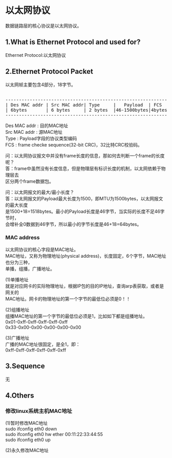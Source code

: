 # 以太网协议      
数据链路层的核心协议是以太网协议。      
  
## 1.What is Ethernet Protocol and used for?  
Ethernet Protocol:以太网协议    
  
## 2.Ethernet Protocol Packet          
以太网帧主要包含4部分，18字节。            
<pre>          
--------------------------------------------------------------          
| Des MAC addr | Src MAC addr| Type     |   Payload  | FCS  |          
| 6bytes       | 6 bytes     | 2 bytes  |46-1500bytes|4bytes|          
--------------------------------------------------------------          
</pre>          
Des MAC addr : 目的MAC地址    
Src MAC addr : 源MAC地址    
Type : Payload字段的协议类型编码          
FCS : frame checke sequence(32-bit CRC)，32比特CRC校验码。          
  
问：以太网协议报文中并没有frame长度的信息，那如何去判断一个frame的长度呢？        
答：frame中虽然没有长度信息，但是物理层有标识长度的机制，以太网依赖于物理层去    
区分两个frame数据包。        
  
问：以太网报文的最大/最小长度？        
答：以太网报文的Payload最大长度为1500，即MTU为1500bytes，以太网报文的最大长度    
是1500+18=1518bytes。最小的Payload长度是46字节，当实际的长度不足46字节时，    
会增补全0数据到46字节，所以最小的字节长度是46+18=64bytes。    
  
### MAC address        
以太网协议的核心字段是MAC地址。          
MAC地址，又称为物理地址(physical address)，长度固定，6个字节，MAC地址也分为三种，        
单播，组播，广播地址。              
  
(1)单播地址      
就是对应网卡的实际物理地址，根据IP包的目的IP地址，查询arp表获取，或者是网关的            
MAC地址。网卡的物理地址的第一个字节的最低位必须是0！！              
  
(2)组播地址           
组播MAC地址的第一个字节的最低位必须是1，比如如下都是组播地址。              
0x01-0xff-0xff-0xff-0xff-0xff              
0x33-0x00-0x00-0x00-0x00-0x00              
  
(3)广播地址      
广播的MAC地址很固定，是全1，即：              
0xff-0xff-0xff-0xff-0xff-0xff              
  
## 3.Sequence   
无    
  
## 4.Others  
### 修改linux系统主机MAC地址  
(1)暂时修改MAC地址  
sudo ifconfig eth0 down  
sudo ifconfig eth0 hw ether 00:11:22:33:44:55  
sudo ifconfig eth0 up  
  
(2)永久修改MAC地址  
  
